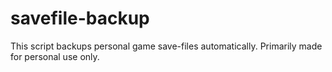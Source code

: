 # savefile-backup
This script backups personal game save-files automatically. Primarily made for personal use only.
